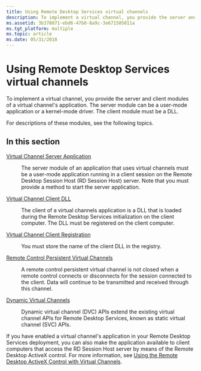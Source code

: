 ```yaml
---
title: Using Remote Desktop Services virtual channels
description: To implement a virtual channel, you provide the server and client modules of a virtual channel's application.
ms.assetid: 3b378071-ebd6-47b0-8a9c-3e671505011a
ms.tgt_platform: multiple
ms.topic: article
ms.date: 05/31/2018
---
```


# Using Remote Desktop Services virtual channels

To implement a virtual channel, you provide the server and client modules of a virtual channel's application. The server module can be a user-mode application or a kernel-mode driver. The client module must be a DLL.

For descriptions of these modules, see the following topics.

## In this section

<dl> <dt>

[Virtual Channel Server Application](virtual-channel-server-application.md)
</dt> <dd>

The server module of an application that uses virtual channels must be a user-mode application running in a client session on the Remote Desktop Session Host (RD Session Host) server. Note that you must provide a method to start the server application.

</dd> <dt>

[Virtual Channel Client DLL](virtual-channel-client-dll.md)
</dt> <dd>

The client of a virtual channels application is a DLL that is loaded during the Remote Desktop Services initialization on the client computer. The DLL must be registered on the client computer.

</dd> <dt>

[Virtual Channel Client Registration](virtual-channel-client-registration.md)
</dt> <dd>

You must store the name of the client DLL in the registry.

</dd> <dt>

[Remote Control Persistent Virtual Channels](remote-control-persistent-virtual-channels.md)
</dt> <dd>

A remote control persistent virtual channel is not closed when a remote control connects or disconnects for the session connected to the client. Data will continue to be transmitted and received through this channel.

</dd> <dt>

[Dynamic Virtual Channels](dynamic-virtual-channels.md)
</dt> <dd>

Dynamic virtual channel (DVC) APIs extend the existing virtual channel APIs for Remote Desktop Services, known as static virtual channel (SVC) APIs.

</dd> </dl>

If you have enabled a virtual channel's application in your Remote Desktop Services deployment, you can also make the application available to client computers that access the RD Session Host server by means of the Remote Desktop ActiveX control. For more information, see [Using the Remote Desktop ActiveX Control with Virtual Channels](using-the-remote-desktop-activex-control-with-virtual-channels.md).

 

 




